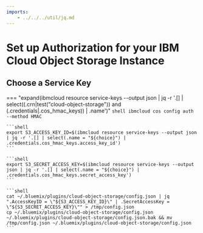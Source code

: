 ```yaml
---
imports:
    - ../../../util/jq.md
---
```


# Set up Authorization for your IBM Cloud Object Storage Instance

## Choose a Service Key

=== "expand(ibmcloud resource service-keys --output json | jq -r '.[] | select((.crn|test(\"cloud-object-storage\")) and (.credentials|.cos_hmac_keys)) | .name')"
    ```shell
    ibmcloud cos config auth --method HMAC
    ```
    
    ```shell
    export S3_ACCESS_KEY_ID=$(ibmcloud resource service-keys --output json | jq -r '.[] | select(.name = "${choice}") | .credentials.cos_hmac_keys.access_key_id')
    ```
    
    ```shell
    export S3_SECRET_ACCESS_KEY=$(ibmcloud resource service-keys --output json | jq -r '.[] | select(.name = "${choice}") | .credentials.cos_hmac_keys.secret_access_key')
    ```

    ```shell
    cat ~/.bluemix/plugins/cloud-object-storage/config.json | jq ".AccessKeyID = \"${S3_ACCESS_KEY_ID}\" | .SecretAccessKey = \"${S3_SECRET_ACCESS_KEY}\"" > /tmp/config.json
    cp ~/.bluemix/plugins/cloud-object-storage/config.json ~/.bluemix/plugins/cloud-object-storage/config.json.bak && mv /tmp/config.json ~/.bluemix/plugins/cloud-object-storage/config.json
    ```
